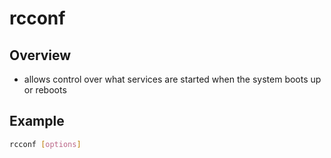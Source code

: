 # rcconf

## Overview

* allows control over what services are started when the system boots up or reboots

## Example

```bash
rcconf [options]
```
